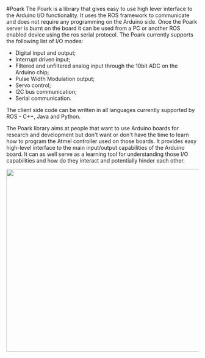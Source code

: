 #Poark
The Poark is a library that gives easy to use high lever interface to the Arduino I/O functionality. It uses the ROS framework to communicate and does not require any programming on the Arduino side.
Once the Poark server is burnt on the board it can be used from a PC or another ROS enabled device using the ros serial protocol.
The Poark currently supports the following list of I/O modes:

  * Digital input and output;
  * Interrupt driven input;
  * Filtered and unfiltered analog input through the 10bit ADC on the Arduino chip;
  * Pulse Width Modulation output;
  * Servo control;
  * I2C bus communication;
  * Serial communication.

The client side code can be written in all languages currently supported by ROS - C++, Java and Python.

The Poark library aims at people that want to use Arduino boards for research and development but don't want or don't have the time to learn how to program the Atmel controller used on those boards. It provides easy high-level interface to the main input/output capabilities of the Arduino board. It can as well serve as a learning tool for understanding those I/O capabilities and how do they interact and potentially hinder each other.

<p align='center'>
<a href='http://www.youtube.com/watch?feature=player_embedded&v=FkowXoBL06s' target='_blank'><img src='http://img.youtube.com/vi/FkowXoBL06s/0.jpg' width='640' height=480 /></a><br>
</p>
